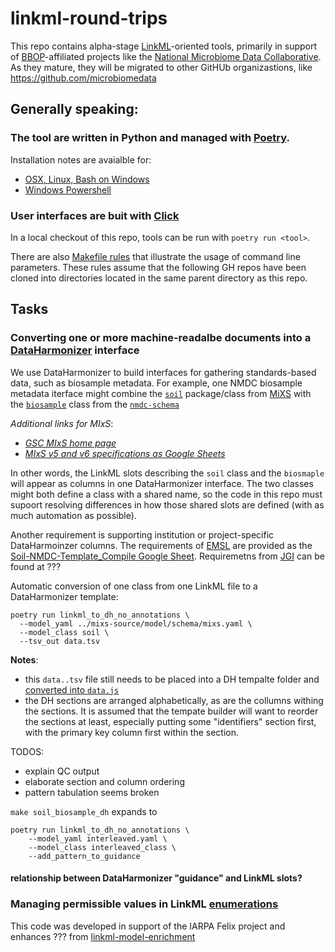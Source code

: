 # linkml-round-trips

This repo contains alpha-stage [LinkML](https://linkml.io/)-oriented tools, primarily in support of [BBOP](http://www.berkeleybop.org/index.html)-affiliated projects like the [National Microbiome Data Collaborative](https://microbiomedata.org/). As they mature, they will be migrated to other GitHUb organizastions, like https://github.com/microbiomedata

## Generally speaking:
### The tool are written in Python and managed with [Poetry](https://python-poetry.org/). 
Installation notes are avaialble for:
- [OSX, Linux, Bash on Windows](https://python-poetry.org/docs/#osx--linux--bashonwindows-install-instructions)
- [Windows Powershell](https://python-poetry.org/docs/#windows-powershell-install-instructions)

### User interfaces are buit with [Click](https://click.palletsprojects.com/)
In a local checkout of this repo, tools can be run with `poetry run <tool>`.

There are also [Makefile rules](Makefile) that illustrate the usage of command line parameters. These rules assume that the following GH repos have been cloned into  directories located in the same parent directory as this repo.


## Tasks

### Converting one or more machine-readalbe documents into a [DataHarmonizer](https://github.com/cidgoh/DataHarmonizer) interface
We use DataHarmonizer to build interfaces for gathering standards-based data, such as biosample metadata. For example, one NMDC biosample metadata iterface might combine the [`soil`](https://cmungall.github.io/mixs-source/Soil/#class-soil) package/class from [MiXS](https://github.com/cmungall/mixs-source) with the [`biosample`](https://microbiomedata.github.io/nmdc-schema/Biosample/#class-biosample) class from the [`nmdc-schema`](https://github.com/microbiomedata/nmdc-schema)

_Additional links for MIxS_:
- [_GSC MIxS home page_](https://gensc.org/mixs/)
- [_MIxS v5 and v6 specifications as Google Sheets_](https://docs.google.com/spreadsheets/d/1QDeeUcDqXes69Y2RjU2aWgOpCVWo5OVsBX9MKmMqi_o/edit#gid=178015749)

In other words, the LinkML slots describing the `soil` class and the `biosmaple` will appear as columns in one DataHarmonizer interface. The two classes might both define a class with a shared name, so the code in this repo must supoort resolving differences in how those shared slots are defined (with as much automation as possible).

Another requirement is supporting institution or project-specific DataHarmoinzer columns. The requirements of [EMSL](https://www.emsl.pnnl.gov/) are provided as the [Soil-NMDC-Template_Compile Google Sheet](https://docs.google.com/spreadsheets/d/1pSmxX6XGOxmoA7S7rKyj5OaEl3PmAl4jAOlROuNHrU0/edit#gid=0). Requiremetns from [JGI](https://jgi.doe.gov/) can be found at ???



Automatic conversion of one class from one LinkML file to a DataHarmonizer template:

```shell
poetry run linkml_to_dh_no_annotations \
  --model_yaml ../mixs-source/model/schema/mixs.yaml \
  --model_class soil \
  --tsv_out data.tsv
```

**Notes**:
- this `data..tsv` file still needs to be placed into a DH tempalte folder and [converted into `data.js`](https://github.com/cidgoh/DataHarmonizer/blob/master/script/make_data.py)
- the DH sections are arranged alphabetically, as are the collumns withing the sections. It is assumed that the tempate builder will want to reorder the sections at least, especially putting some "identifiers" section first, with the primary key column first within the section.

TODOS:
- explain QC output
- elaborate section and column ordering
- pattern tabulation seems broken

`make soil_biosample_dh` expands to

```shell
poetry run linkml_to_dh_no_annotations \
	--model_yaml interleaved.yaml \
	--model_class interleaved_class \
	--add_pattern_to_guidance
```
  
#### relationship between DataHarmonizer "guidance" and LinkML slots?

### Managing permissible values in LinkML [enumerations](https://linkml.io/linkml-model/docs/EnumDefinition/)
This code was developed in support of the IARPA Felix project and enhances ??? from [linkml-model-enrichment](https://github.com/linkml/linkml-model-enrichment)
